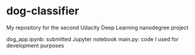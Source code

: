 # dog-classifier
My repository for the second Udacity Deep Learning nanodegree project

dog_app.ipynb: submitted Jupyter notebook
main.py: code I used for development purposes 